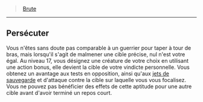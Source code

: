 ﻿---
!GenericItem
Id: rogue_brute_hd.md#persécuter
ParentLink: rogue_brute_hd.md#brute
Name: Persécuter
ParentName: Brute
NameLevel: 2
Attributes:
  Name: Persécuter
  Markdown: >+
    ## <!--Name-->Persécuter<!--/Name-->


    Vous n'êtes sans doute pas comparable à un guerrier pour taper à tour de bras, mais lorsqu'il s'agit de malmener une cible précise, nul n'est votre égal. Au niveau 17, vous désignez une créature de votre choix en utilisant une action bonus, elle devient la cible de votre vindicte personnelle. Vous obtenez un avantage aux tests en opposition, ainsi qu'aux [jets de sauvegarde](hd_abilities_jets_de_sauvegarde.md) et d'attaque contre la cible sur laquelle vous vous focalisez. Vous ne pouvez pas bénéficier des effets de cette aptitude pour une autre cible avant d'avoir terminé un repos court.

AttributesDictionary: >+
  Name: Persécuter

  Markdown: >+

    ## <!--Name-->Persécuter<!--/Name-->





    Vous n'êtes sans doute pas comparable à un guerrier pour taper à tour de bras, mais lorsqu'il s'agit de malmener une cible précise, nul n'est votre égal. Au niveau 17, vous désignez une créature de votre choix en utilisant une action bonus, elle devient la cible de votre vindicte personnelle. Vous obtenez un avantage aux tests en opposition, ainsi qu'aux [jets de sauvegarde](hd_abilities_jets_de_sauvegarde.md) et d'attaque contre la cible sur laquelle vous vous focalisez. Vous ne pouvez pas bénéficier des effets de cette aptitude pour une autre cible avant d'avoir terminé un repos court.



---
> [Brute](hd_rogue_brute.md)

---

## Persécuter

Vous n'êtes sans doute pas comparable à un guerrier pour taper à tour de bras, mais lorsqu'il s'agit de malmener une cible précise, nul n'est votre égal. Au niveau 17, vous désignez une créature de votre choix en utilisant une action bonus, elle devient la cible de votre vindicte personnelle. Vous obtenez un avantage aux tests en opposition, ainsi qu'aux [jets de sauvegarde](hd_abilities_jets_de_sauvegarde.md) et d'attaque contre la cible sur laquelle vous vous focalisez. Vous ne pouvez pas bénéficier des effets de cette aptitude pour une autre cible avant d'avoir terminé un repos court.

